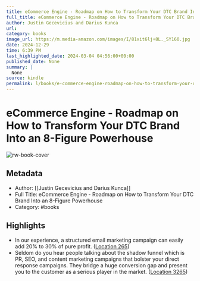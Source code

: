 ```yaml
---
title: eCommerce Engine - Roadmap on How to Transform Your DTC Brand Into an 8-Figure Powerhouse
full_title: eCommerce Engine - Roadmap on How to Transform Your DTC Brand Into an 8-Figure Powerhouse
author: Justin Gecevicius and Darius Kunca
url: 
category: books
image_url: https://m.media-amazon.com/images/I/81xit6lj+8L._SY160.jpg
date: 2024-12-29
time: 6:39 PM
last_highlighted_date: 2024-03-04 04:56:00+00:00
published_date: None
summary: |
  None
source: kindle
permalink: l/books/e-commerce-engine-roadmap-on-how-to-transform-your-dtc-brand-into-an-8-figure-powerhouse
---
```

# eCommerce Engine - Roadmap on How to Transform Your DTC Brand Into an 8-Figure Powerhouse

![rw-book-cover](https://m.media-amazon.com/images/I/81xit6lj+8L._SY160.jpg)

## Metadata
- Author: [[Justin Gecevicius and Darius Kunca]]
- Full Title: eCommerce Engine - Roadmap on How to Transform Your DTC Brand Into an 8-Figure Powerhouse
- Category: #books

## Highlights
- In our experience, a structured email marketing campaign can easily add 20% to 30% of pure profit. ([Location 265](https://readwise.io/to_kindle?action=open&asin=B0BFJK4R3L&location=265))
- Seldom do you hear people talking about the shadow funnel which is PR, SEO, and content marketing campaigns that bolster your direct response campaigns. They bridge a huge conversion gap and present you to the customer as a serious player in the market. ([Location 3265](https://readwise.io/to_kindle?action=open&asin=B0BFJK4R3L&location=3265))


